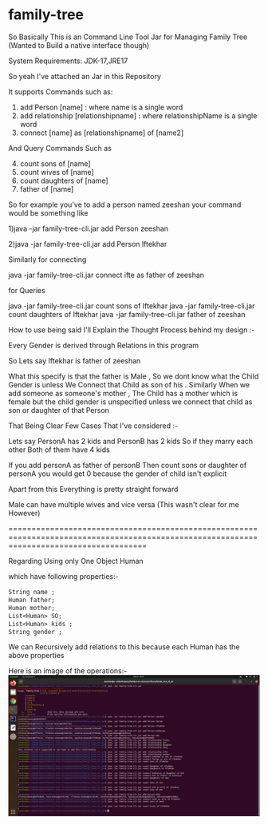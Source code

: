 # family-tree

So Basically This is an Command Line Tool Jar for Managing Family Tree
(Wanted to Build a native interface though)

System Requirements:
JDK-17,JRE17

So yeah I've attached an Jar in this Repository

It supports Commands such as:

1) add Person [name] : where name is a single word 
2) add relationship [relationshipname] :  where relationshipName is a single word
3) connect [name] as [relationshipname] of [name2]

And Query Commands Such as 

4) count sons of [name]
5) count wives of [name]
6) count daughters of [name]
7) father of [name]

So for example you've to add a person named zeeshan your command would be something like
 
1)java -jar family-tree-cli.jar add Person zeeshan


2)java -jar family-tree-cli.jar add Person Iftekhar


Similarly for connecting

java -jar family-tree-cli.jar connect ifte as father of zeeshan

for Queries

java -jar family-tree-cli.jar count sons of Iftekhar
java -jar family-tree-cli.jar count daughters of Iftekhar
java -jar family-tree-cli.jar father of zeeshan


How to use being said I'll Explain the Thought Process behind my design :-

Every Gender is derived through Relations in this program

So Lets say Iftekhar is father of zeeshan 

What this specify is that the father is Male , So we dont know what the Child Gender is unless We Connect that Child as son of his .
Similarly When we add someone as someone's mother , The Child has a mother which is female but the child gender is unspecified unless we connect that child as son or daughter of that Person


That Being Clear Few Cases That I've considered :-

Lets say PersonA has 2 kids and PersonB has 2 kids 
So if they marry each other Both of them have 4 kids

If you add personA as father of personB
Then count sons or daughter of personA you would get 0 because the gender of child isn't explicit

Apart from this Everything is pretty straight forward

Male can have multiple wives and vice versa (This wasn't clear for me However)


==========================================================================================================================================

Regarding Using only One Object Human

which have following properties:-

    String name ;
    Human father;
    Human mother;
    List<Human> SO;
    List<Human> kids ;
    String gender ;
    
We can Recursively add relations to this because each Human has the above properties 

Here is an image of the operations:-
![alt text](https://github.com/Lazybilla/family-tree/blob/main/Screenshot.png?raw=true)
    

